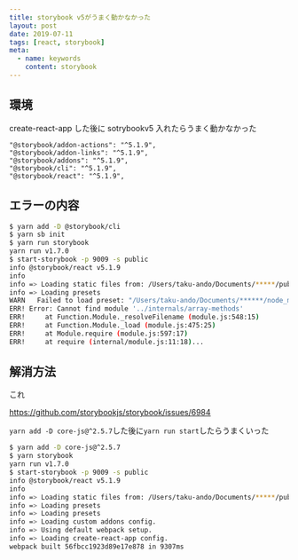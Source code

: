 ```yaml
---
title: storybook v5がうまく動かなかった
layout: post
date: 2019-07-11
tags: [react, storybook]
meta:
  - name: keywords
    content: storybook
---
```


## 環境

create-react-app した後に sotrybookv5 入れたらうまく動かなかった

```
"@storybook/addon-actions": "^5.1.9",
"@storybook/addon-links": "^5.1.9",
"@storybook/addons": "^5.1.9",
"@storybook/cli": "^5.1.9",
"@storybook/react": "^5.1.9",
```

## エラーの内容

```bash
$ yarn add -D @storybook/cli
$ yarn sb init
$ yarn run storybook
yarn run v1.7.0
$ start-storybook -p 9009 -s public
info @storybook/react v5.1.9
info
info => Loading static files from: /Users/taku-ando/Documents/*****/public .
info => Loading presets
WARN   Failed to load preset: "/Users/taku-ando/Documents/******/node_modules/@storybook/core/dist/server/manager/manager-preset.js"
ERR! Error: Cannot find module '../internals/array-methods'
ERR!     at Function.Module._resolveFilename (module.js:548:15)
ERR!     at Function.Module._load (module.js:475:25)
ERR!     at Module.require (module.js:597:17)
ERR!     at require (internal/module.js:11:18)...
```

## 解消方法

これ

https://github.com/storybookjs/storybook/issues/6984

`yarn add -D core-js@^2.5.7`した後に`yarn run start`したらうまくいった

```bash
$ yarn add -D core-js@^2.5.7
$ yarn storybook
yarn run v1.7.0
$ start-storybook -p 9009 -s public
info @storybook/react v5.1.9
info
info => Loading static files from: /Users/taku-ando/Documents/*****/public .
info => Loading presets
info => Loading presets
info => Loading custom addons config.
info => Using default webpack setup.
info => Loading create-react-app config.
webpack built 56fbcc1923d89e17e878 in 9307ms
```
